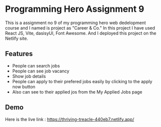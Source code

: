 
# Programming Hero Assignment 9

This is a assignment no 9 of my programming hero web dedelopment course and I named is project as "Career & Co." In this project I have used React JS, Vite, dasisyUI, Font Awesome. And I deployed this project on the Netlify site.


## Features

- People can search jobs
- People can see job vacancy
- Show job details
- People can apply to their prefered jobs easily by clicking to the apply now button 
- Also can see to their applied jos from the My Applied Jobs page


## Demo

Here is the live link : https://thriving-treacle-440eb7.netlify.app/